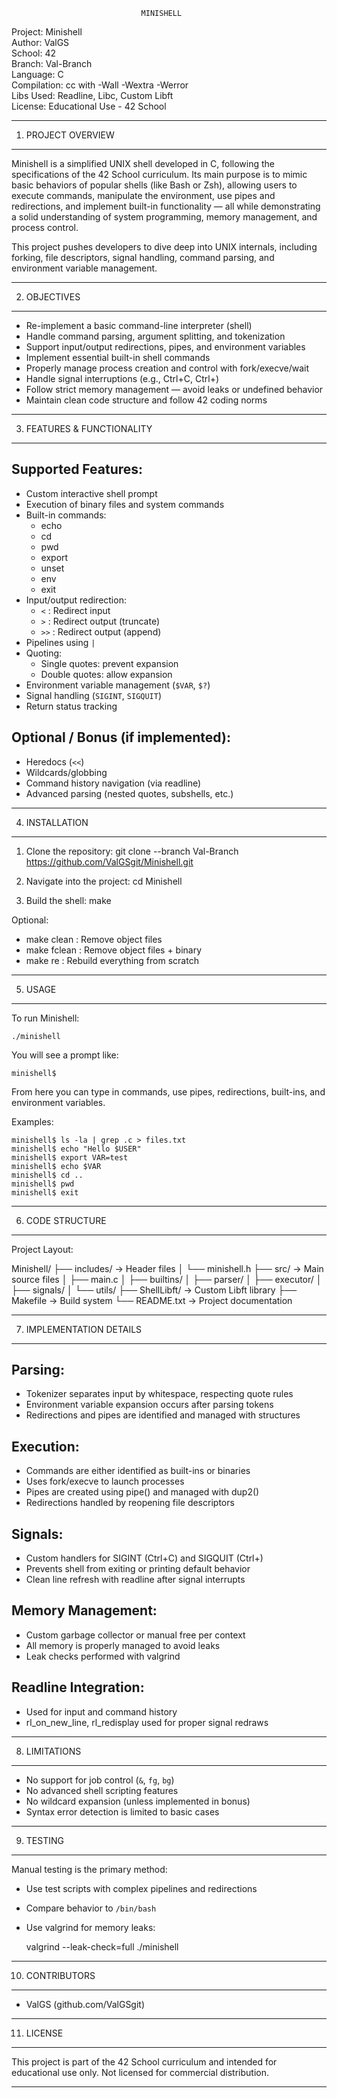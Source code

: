 
                                 MINISHELL


Project: Minishell  
Author: ValGS  
School: 42  
Branch: Val-Branch  
Language: C  
Compilation: cc with -Wall -Wextra -Werror  
Libs Used: Readline, Libc, Custom Libft  
License: Educational Use - 42 School

-------------------------------------------------------------------------------
1. PROJECT OVERVIEW
-------------------------------------------------------------------------------

Minishell is a simplified UNIX shell developed in C, following the specifications 
of the 42 School curriculum. Its main purpose is to mimic basic behaviors of 
popular shells (like Bash or Zsh), allowing users to execute commands, 
manipulate the environment, use pipes and redirections, and implement built-in 
functionality — all while demonstrating a solid understanding of system 
programming, memory management, and process control.

This project pushes developers to dive deep into UNIX internals, including 
forking, file descriptors, signal handling, command parsing, and environment 
variable management.

-------------------------------------------------------------------------------
2. OBJECTIVES
-------------------------------------------------------------------------------

- Re-implement a basic command-line interpreter (shell)
- Handle command parsing, argument splitting, and tokenization
- Support input/output redirections, pipes, and environment variables
- Implement essential built-in shell commands
- Properly manage process creation and control with fork/execve/wait
- Handle signal interruptions (e.g., Ctrl+C, Ctrl+\)
- Follow strict memory management — avoid leaks or undefined behavior
- Maintain clean code structure and follow 42 coding norms

-------------------------------------------------------------------------------
3. FEATURES & FUNCTIONALITY
-------------------------------------------------------------------------------

Supported Features:
-------------------
- Custom interactive shell prompt
- Execution of binary files and system commands
- Built-in commands:
  - echo
  - cd
  - pwd
  - export
  - unset
  - env
  - exit
- Input/output redirection:
  - `<`  : Redirect input
  - `>`  : Redirect output (truncate)
  - `>>` : Redirect output (append)
- Pipelines using `|`
- Quoting:
  - Single quotes: prevent expansion
  - Double quotes: allow expansion
- Environment variable management (`$VAR`, `$?`)
- Signal handling (`SIGINT`, `SIGQUIT`)
- Return status tracking

Optional / Bonus (if implemented):
----------------------------------
- Heredocs (`<<`)
- Wildcards/globbing
- Command history navigation (via readline)
- Advanced parsing (nested quotes, subshells, etc.)

-------------------------------------------------------------------------------
4. INSTALLATION
-------------------------------------------------------------------------------

1. Clone the repository:
   git clone --branch Val-Branch https://github.com/ValGSgit/Minishell.git

2. Navigate into the project:
   cd Minishell

3. Build the shell:
   make

Optional:
- make clean   : Remove object files
- make fclean  : Remove object files + binary
- make re      : Rebuild everything from scratch

-------------------------------------------------------------------------------
5. USAGE
-------------------------------------------------------------------------------

To run Minishell:

    ./minishell

You will see a prompt like:

    minishell$

From here you can type in commands, use pipes, redirections, built-ins, and 
environment variables.

Examples:

    minishell$ ls -la | grep .c > files.txt
    minishell$ echo "Hello $USER"
    minishell$ export VAR=test
    minishell$ echo $VAR
    minishell$ cd ..
    minishell$ pwd
    minishell$ exit

-------------------------------------------------------------------------------
6. CODE STRUCTURE
-------------------------------------------------------------------------------

Project Layout:

Minishell/
├── includes/           -> Header files
│   └── minishell.h
├── src/                -> Main source files
│   ├── main.c
│   ├── builtins/
│   ├── parser/
│   ├── executor/
│   ├── signals/
│   └── utils/
├── ShellLibft/         -> Custom Libft library
├── Makefile            -> Build system
└── README.txt          -> Project documentation

-------------------------------------------------------------------------------
7. IMPLEMENTATION DETAILS
-------------------------------------------------------------------------------

Parsing:
--------
- Tokenizer separates input by whitespace, respecting quote rules
- Environment variable expansion occurs after parsing tokens
- Redirections and pipes are identified and managed with structures

Execution:
----------
- Commands are either identified as built-ins or binaries
- Uses fork/execve to launch processes
- Pipes are created using pipe() and managed with dup2()
- Redirections handled by reopening file descriptors

Signals:
--------
- Custom handlers for SIGINT (Ctrl+C) and SIGQUIT (Ctrl+\)
- Prevents shell from exiting or printing default behavior
- Clean line refresh with readline after signal interrupts

Memory Management:
------------------
- Custom garbage collector or manual free per context
- All memory is properly managed to avoid leaks
- Leak checks performed with valgrind

Readline Integration:
---------------------
- Used for input and command history
- rl_on_new_line, rl_redisplay used for proper signal redraws

-------------------------------------------------------------------------------
8. LIMITATIONS
-------------------------------------------------------------------------------

- No support for job control (`&`, `fg`, `bg`)
- No advanced shell scripting features
- No wildcard expansion (unless implemented in bonus)
- Syntax error detection is limited to basic cases

-------------------------------------------------------------------------------
9. TESTING
-------------------------------------------------------------------------------

Manual testing is the primary method:
- Use test scripts with complex pipelines and redirections
- Compare behavior to `/bin/bash`
- Use valgrind for memory leaks:
  
  valgrind --leak-check=full ./minishell

-------------------------------------------------------------------------------
10. CONTRIBUTORS
-------------------------------------------------------------------------------

- ValGS (github.com/ValGSgit)

-------------------------------------------------------------------------------
11. LICENSE
-------------------------------------------------------------------------------

This project is part of the 42 School curriculum and intended for educational 
use only. Not licensed for commercial distribution.

-------------------------------------------------------------------------------
